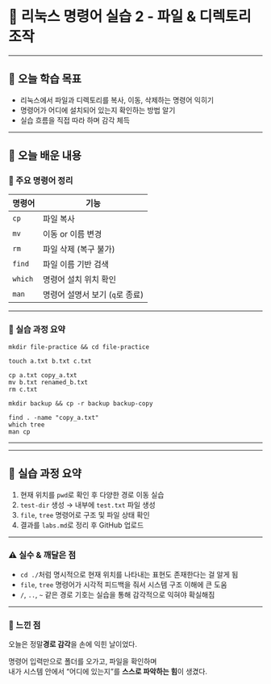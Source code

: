 # 📘 리눅스 명령어 실습 2 - 파일 & 디렉토리 조작

---

## 🎯 오늘 학습 목표
- 리눅스에서 파일과 디렉토리를 복사, 이동, 삭제하는 명령어 익히기
- 명령어가 어디에 설치되어 있는지 확인하는 방법 알기
- 실습 흐름을 직접 따라 하며 감각 체득

---

## 🧠 오늘 배운 내용

### 🔹 주요 명령어 정리

| 명령어 | 기능 |
|--------|------|
| `cp` | 파일 복사 |
| `mv` | 이동 or 이름 변경 |
| `rm` | 파일 삭제 (복구 불가) |
| `find` | 파일 이름 기반 검색 |
| `which` | 명령어 설치 위치 확인 |
| `man` | 명령어 설명서 보기 (`q`로 종료) |

---

### 🔹 실습 과정 요약

```
mkdir file-practice && cd file-practice

touch a.txt b.txt c.txt

cp a.txt copy_a.txt
mv b.txt renamed_b.txt
rm c.txt

mkdir backup && cp -r backup backup-copy

find . -name "copy_a.txt"
which tree
man cp
```

---


---

## 🧪 실습 과정 요약

1. 현재 위치를 `pwd`로 확인 후 다양한 경로 이동 실습
2. `test-dir` 생성 → 내부에 `test.txt` 파일 생성
3. `file`, `tree` 명령어로 구조 및 파일 상태 확인
4. 결과를 `labs.md`로 정리 후 GitHub 업로드

---

### ⚠️ 실수 & 깨달은 점
- `cd ./`처럼 명시적으로 현재 위치를 나타내는 표현도 존재한다는 걸 알게 됨
- `file`, `tree` 명령어가 시각적 피드백을 줘서 시스템 구조 이해에 큰 도움
- `/`, `..`, `~` 같은 경로 기호는 실습을 통해 감각적으로 익혀야 확실해짐

---

### 💭 느낀 점
오늘은 정말**경로 감각**을 손에 익힌 날이었다.

명령어 입력만으로 폴더를 오가고, 파일을 확인하며  
내가 시스템 안에서 “어디에 있는지”를 **스스로 파악하는 힘**이 생겼다.

